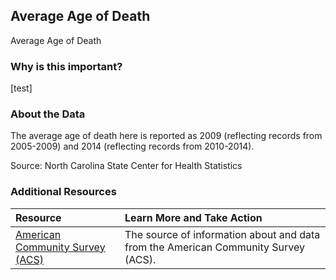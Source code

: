 ## Average Age of Death
Average Age of Death

### Why is this important?
[test]

### About the Data
The average age of death here is reported as 2009 (reflecting records from 2005-2009) and 2014 (reflecting records from 2010-2014).

Source: North Carolina State Center for Health Statistics 

### Additional Resources

|Resource | Learn More and Take Action | 
|:--- | :--- |
|[American Community Survey (ACS)](https://www.census.gov/acs/www/) | The source of information about and data from the American Community Survey (ACS).

